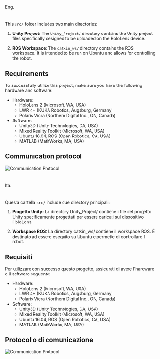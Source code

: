 Eng.
#
This `src/` folder includes two main directories:

1. **Unity Project**: The `Unity_Project/` directory contains the Unity project files specifically designed to be uploaded on the HoloLens device.

2. **ROS Workspace**: The `catkin_ws/` directory contains the ROS workspace. It is intended to be run on Ubuntu and allows for controlling the robot.

## Requirements

To successfully utilize this project, make sure you have the following hardware and software:

- Hardware:
  - HoloLens 2 (Microsoft, WA, USA)
  - LWR 4+ (KUKA Robotics, Augsburg, Germany)
  - Polaris Vicra (Northern Digital Inc., ON, Canada)
- Software:
  - Unity3D (Unity Technologies, CA, USA)
  - Mixed Reality Toolkit (Microsoft, WA, USA)
  - Ubuntu 16.04, ROS (Open Robotics, CA, USA)
  - MATLAB (MathWorks, MA, USA)

## Communication protocol 

![Communication Protocol](https://github.com/MatteoPeco/PCNL_Task_System/assets/94977542/b264d963-5744-41c7-a9d4-d20f4ae1917f)

#
Ita.
#
Questa cartella `src/` include due directory principali:

1. **Progetto Unity:** La directory Unity_Project/ contiene i file del progetto Unity specificamente progettati per essere caricati sul dispositivo HoloLens.

2. **Workspace ROS:** La directory catkin_ws/ contiene il workspace ROS. È destinato ad essere eseguito su Ubuntu e permette di controllare il robot.

## Requisiti
Per utilizzare con successo questo progetto, assicurati di avere l'hardware e il software seguente:

- Hardware:
  - HoloLens 2 (Microsoft, WA, USA)
  - LWR 4+ (KUKA Robotics, Augsburg, Germany)
  - Polaris Vicra (Northern Digital Inc., ON, Canada)
- Software:
  - Unity3D (Unity Technologies, CA, USA)
  - Mixed Reality Toolkit (Microsoft, WA, USA)
  - Ubuntu 16.04, ROS (Open Robotics, CA, USA)
  - MATLAB (MathWorks, MA, USA)

## Protocollo di comunicazione

![Communication Protocol](https://github.com/MatteoPeco/PCNL_Task_System/assets/94977542/b264d963-5744-41c7-a9d4-d20f4ae1917f)
